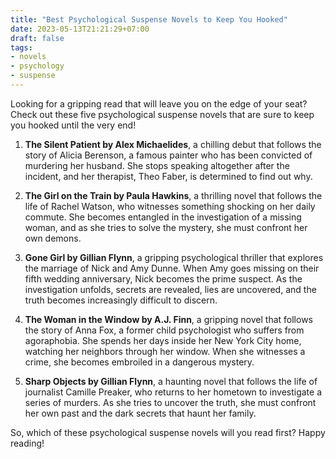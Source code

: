 ```yaml
---
title: "Best Psychological Suspense Novels to Keep You Hooked"
date: 2023-05-13T21:21:29+07:00
draft: false
tags:
- novels
- psychology
- suspense
---
```


Looking for a gripping read that will leave you on the edge of your seat? Check out these five psychological suspense novels that are sure to keep you hooked until the very end!

1. **The Silent Patient by Alex Michaelides**, a chilling debut that follows the story of Alicia Berenson, a famous painter who has been convicted of murdering her husband. She stops speaking altogether after the incident, and her therapist, Theo Faber, is determined to find out why.

2. **The Girl on the Train by Paula Hawkins**, a thrilling novel that follows the life of Rachel Watson, who witnesses something shocking on her daily commute. She becomes entangled in the investigation of a missing woman, and as she tries to solve the mystery, she must confront her own demons.

3. **Gone Girl by Gillian Flynn**, a gripping psychological thriller that explores the marriage of Nick and Amy Dunne. When Amy goes missing on their fifth wedding anniversary, Nick becomes the prime suspect. As the investigation unfolds, secrets are revealed, lies are uncovered, and the truth becomes increasingly difficult to discern.

4. **The Woman in the Window by A.J. Finn**, a gripping novel that follows the story of Anna Fox, a former child psychologist who suffers from agoraphobia. She spends her days inside her New York City home, watching her neighbors through her window. When she witnesses a crime, she becomes embroiled in a dangerous mystery.

5. **Sharp Objects by Gillian Flynn**, a haunting novel that follows the life of journalist Camille Preaker, who returns to her hometown to investigate a series of murders. As she tries to uncover the truth, she must confront her own past and the dark secrets that haunt her family.

So, which of these psychological suspense novels will you read first? Happy reading!